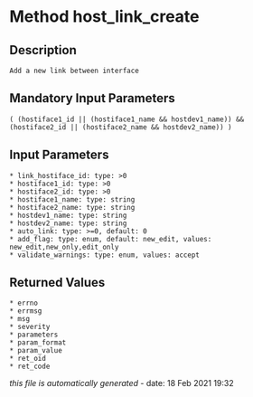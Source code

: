 # Method host_link_create

## Description
	Add a new link between interface

## Mandatory Input Parameters
	( (hostiface1_id || (hostiface1_name && hostdev1_name)) && (hostiface2_id || (hostiface2_name && hostdev2_name)) )

## Input Parameters
	* link_hostiface_id: type: >0
	* hostiface1_id: type: >0
	* hostiface2_id: type: >0
	* hostiface1_name: type: string
	* hostiface2_name: type: string
	* hostdev1_name: type: string
	* hostdev2_name: type: string
	* auto_link: type: >=0, default: 0
	* add_flag: type: enum, default: new_edit, values: new_edit,new_only,edit_only
	* validate_warnings: type: enum, values: accept

## Returned Values
	* errno
	* errmsg
	* msg
	* severity
	* parameters
	* param_format
	* param_value
	* ret_oid
	* ret_code


*this file is automatically generated* - date: 18 Feb 2021 19:32